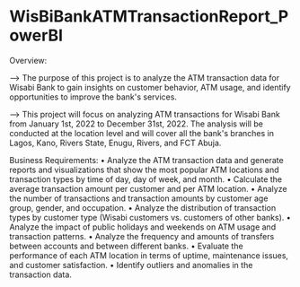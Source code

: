 # WisBiBankATMTransactionReport_PowerBI

Overview: 

--> The purpose of this project is to analyze the ATM transaction data for Wisabi Bank to gain insights on customer behavior, ATM usage, and identify opportunities to improve the bank's services.

--> This project will focus on analyzing ATM transactions for Wisabi Bank from January 1st, 2022 to December 31st, 2022. The analysis will be conducted at the location level and will cover all the bank's branches in Lagos, Kano, Rivers State, Enugu, Rivers, and FCT Abuja.


Business Requirements:
•	Analyze the ATM transaction data and generate reports and visualizations that show the most popular ATM locations and transaction types by time of day, day of week, and month.
•	Calculate the average transaction amount per customer and per ATM location.
•	Analyze the number of transactions and transaction amounts by customer age group, gender, and occupation.
•	Analyze the distribution of transaction types by customer type (Wisabi customers vs. customers of other banks).
•	Analyze the impact of public holidays and weekends on ATM usage and transaction patterns.
•	Analyze the frequency and amounts of transfers between accounts and between different banks.
•	Evaluate the performance of each ATM location in terms of uptime, maintenance issues, and customer satisfaction.
•	Identify outliers and anomalies in the transaction data.

